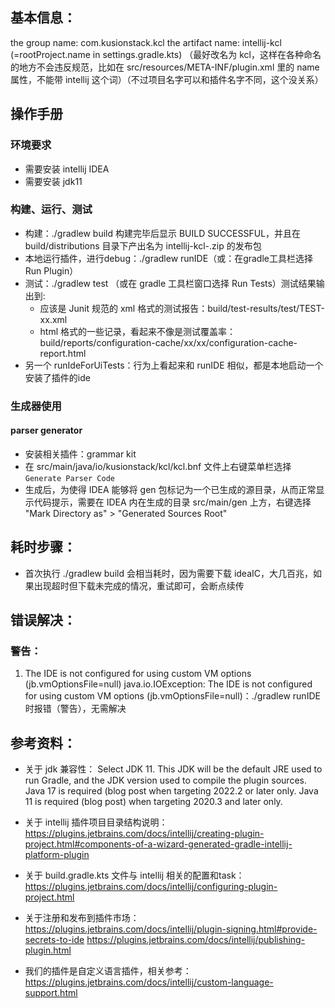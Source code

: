 ## 基本信息：
the group name: com.kusionstack.kcl
the artifact name: intellij-kcl (=rootProject.name in settings.gradle.kts) （最好改名为 kcl，这样在各种命名的地方不会违反规范，比如在 src/resources/META-INF/plugin.xml 里的 name 属性，不能带 intellij 这个词）（不过项目名字可以和插件名字不同，这个没关系）





## 操作手册

### 环境要求

- 需要安装 intellij IDEA
- 需要安装 jdk11

### 构建、运行、测试
- 构建：./gradlew build 构建完毕后显示 BUILD SUCCESSFUL，并且在 build/distributions 目录下产出名为 intellij-kcl-<version>.zip 的发布包
- 本地运行插件，进行debug：./gradlew runIDE（或：在gradle工具栏选择 Run Plugin）
- 测试：./gradlew test （或在 gradle 工具栏窗口选择 Run Tests）测试结果输出到:
  - 应该是 Junit 规范的 xml 格式的测试报告：build/test-results/test/TEST-xx.xml
  - html 格式的一些记录，看起来不像是测试覆盖率：build/reports/configuration-cache/xx/xx/configuration-cache-report.html
- 另一个 runIdeForUiTests：行为上看起来和 runIDE 相似，都是本地启动一个安装了插件的ide

### 生成器使用

#### parser generator
- 安装相关插件：grammar kit
- 在 src/main/java/io/kusionstack/kcl/kcl.bnf 文件上右键菜单栏选择 `Generate Parser Code`
- 生成后，为使得 IDEA 能够将 gen 包标记为一个已生成的源目录，从而正常显示代码提示，需要在 IDEA 内在生成的目录 src/main/gen 上方，右键选择 "Mark Directory as" > "Generated Sources Root"



## 耗时步骤：
- 首次执行 ./gradlew build 会相当耗时，因为需要下载 ideaIC，大几百兆，如果出现超时但下载未完成的情况，重试即可，会断点续传

## 错误解决：

### 警告：
1. The IDE is not configured for using custom VM options (jb.vmOptionsFile=null)
   java.io.IOException: The IDE is not configured for using custom VM options (jb.vmOptionsFile=null)：./gradlew runIDE 时报错（警告），无需解决


## 参考资料：

- 关于 jdk 兼容性： Select JDK 11. This JDK will be the default JRE used to run Gradle, and the JDK version used to compile the plugin sources.
  Java 17 is required (blog post when targeting 2022.2 or later only.
  Java 11 is required (blog post) when targeting 2020.3 and later only.

- 关于 intellij 插件项目目录结构说明：
  https://plugins.jetbrains.com/docs/intellij/creating-plugin-project.html#components-of-a-wizard-generated-gradle-intellij-platform-plugin

- 关于 build.gradle.kts 文件与 intellij 相关的配置和task：https://plugins.jetbrains.com/docs/intellij/configuring-plugin-project.html

- 关于注册和发布到插件市场：https://plugins.jetbrains.com/docs/intellij/plugin-signing.html#provide-secrets-to-ide https://plugins.jetbrains.com/docs/intellij/publishing-plugin.html

- 我们的插件是自定义语言插件，相关参考：https://plugins.jetbrains.com/docs/intellij/custom-language-support.html
